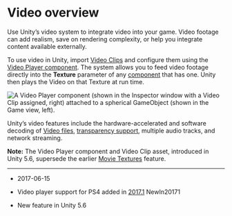 # Video overview

Use Unity’s video system to integrate video into your game. Video footage can add realism, save on rendering complexity, or help you integrate content available externally.

To use video in Unity, import [Video Clips](class-VideoClip) and configure them using the [Video Player component](class-VideoPlayer). The system allows you to feed video footage directly into the __Texture__ parameter of any [component](UsingComponents) that has one. Unity then plays the Video on that Texture at run time.

![A Video Player component (shown in the Inspector window with a ***_Video Clip_*** assigned, right) attached to a spherical GameObject (shown in the Game view, left).](../uploads/Main/Video-0.png)

Unity’s video features include the hardware-accelerated and software decoding of [Video files](VideoSources-VideoFiles), [transparency support](VideoTransparency), multiple audio tracks, and network streaming.

**Note:** The Video Player component and Video Clip asset, introduced in Unity 5.6, supersede the earlier [Movie Textures](class-MovieTexture) feature.

---

* <span class="page-edit">2017-06-15 <!-- include IncludeTextNewPageSomeEdit --></span>

* <span class="page-history">Video player support for PS4 added in [2017.1](../Manual/30_search.html?q=newin20171) <span class="search-words">NewIn20171</span></span>

* <span class="page-history">New feature in Unity 5.6</span>